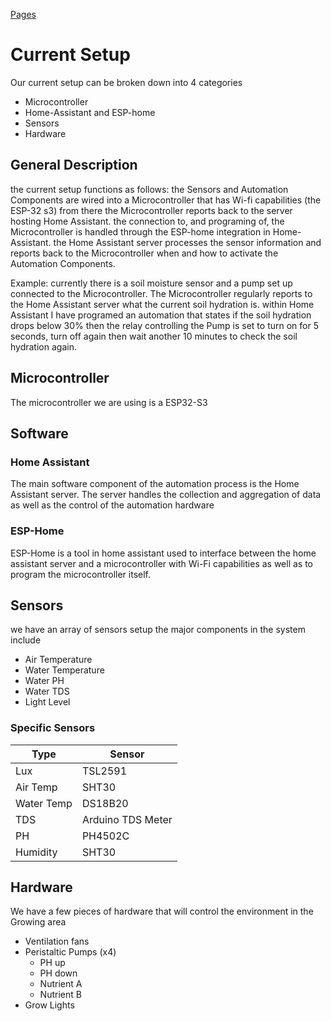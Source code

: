 [Pages](Pages.md)

# Current Setup
Our current setup can be broken down into 4 categories
- Microcontroller
- Home-Assistant and ESP-home
- Sensors
- Hardware

## General Description
the current setup functions as follows:
the Sensors and Automation Components are wired into a Microcontroller that has Wi-fi capabilities (the ESP-32 s3) from there the Microcontroller reports back to the server hosting Home Assistant. the connection to, and programing of, the Microcontroller is handled through the ESP-home integration in Home-Assistant. the Home Assistant server processes the sensor information and reports back to the Microcontroller when and how to activate the Automation Components.

Example: currently there is a soil moisture sensor and a pump set up connected to the Microcontroller. The Microcontroller regularly reports to the Home Assistant server what the current soil hydration is. within Home Assistant I have programed an automation that states if the soil hydration drops below 30% then the relay controlling the Pump is set to turn on for 5 seconds, turn off again then wait another 10 minutes to check the soil hydration again.

## Microcontroller
The microcontroller we are using is a ESP32-S3 

## Software
### Home Assistant
The main software component of the automation process is the Home Assistant server.
The server handles the collection and aggregation of data as well as the control of the automation hardware
### ESP-Home
ESP-Home is a tool in home assistant used to interface between the home assistant server and a microcontroller with Wi-Fi capabilities as well as to program the microcontroller itself.   
## Sensors
we have an array of sensors setup the major components in the system include
- Air Temperature
- Water Temperature
- Water PH
- Water TDS
- Light Level

### Specific Sensors
| Type       | Sensor            |
| ---------- | ----------------- |
| Lux        | TSL2591           |
| Air Temp   | SHT30             |
| Water Temp | DS18B20           |
| TDS        | Arduino TDS Meter |
| PH         | PH4502C           |
| Humidity   | SHT30             |
## Hardware
We have a few pieces of hardware that will control the environment in the Growing area
- Ventilation fans
- Peristaltic Pumps (x4)
	- PH up
	- PH down
	- Nutrient A
	- Nutrient B
- Grow Lights
